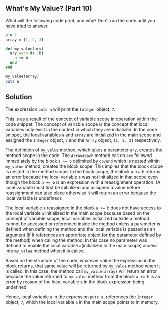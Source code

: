 ## What's My Value? (Part 10)
What will the following code print, and why? Don't run the code until you have tried to answer.
```ruby
a = 7
array = [1, 2, 3]

def my_value(ary)
  ary.each do |b|
    a += b
  end
end

my_value(array)
puts a
```
## Solution
The expression `puts a` will print the `Integer` object, `7`.

This is as a result of the concept of variable scope in operation within the code snippet. The concept of variable scope is the concept that local variables only exist in the context in which they are initialized. In the code snippet, the local variables `a` and `array` are initialized in the main scope and assigned the `Integer` object, `7` and the `Array` object, `[1, 2, 3]` respectively.

The definition of `my_value` method, which takes a parameter `ary`, creates the method scope in the code. The `Array#each` method call on `ary` followed immediately by the block `a += b` delimited by `do/end` which is nested within `my_value` method, creates the block scope. This implies that the block scope is nested in the method scope. In the block scope, the block `a += b` returns an error because the local variable `a` was not initialized in that scope even though the block `a += b` is an expression with a reassignment operation. (A local variable must first be initialized and assigned a value before reassignment can take place otherwise it will return an error because the local variable is undefined).

The local variable `a` reassigned in the block `a += b` does not have access to the local variable `a` initialized in the main scope because based on the concept of variable scope, local variables initialized outside a method cannot be accessed or referenced inside the method unless a parameter is defined when defining the method and the local variable is passed as an argument (if it references an approriate object for the parameter defined by the method) when calling the method. In this case no parameter was defined to enable the local variable `a`(initialized in the main scope) access into `my_value` method when it is called.

Based on the structure of the code, whatever value the expression in the block returns, that same value will be returned by `my_value` method when it is called. In this case, the method call `my_value(array)` will return an error because the value returned to `my_value` method from the block `a += b` is an error by reason of the local variable `a` in the block expression being undefined.

Hence, local variable `a` in the expression `puts a`, references the `Integer` object, `7`, which the local variable `a` in the main scope points to in memory.